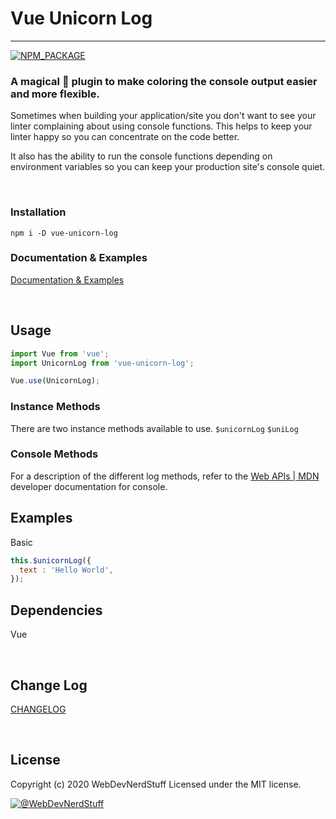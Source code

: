 
# Vue Unicorn Log
-------

[![NPM_PACKAGE](https://img.shields.io/badge/NPM%20-Package-%23cb3837)](https://www.npmjs.com/package/vue-unicorn-log)

### A magical 🦄 plugin to make coloring the console output easier and more flexible.

Sometimes when building your application/site you don't want to see your linter complaining about using console functions. This helps to keep your linter happy so you can concentrate on the code better.

It also has the ability to run the console functions depending on environment variables so you can keep your production site's console quiet.

<br>

### Installation


```
npm i -D vue-unicorn-log
```


### Documentation & Examples

[Documentation & Examples](https://webdevnerdstuff.github.io/vue-unicorn-log/)

<br>

## Usage
 
```javascript
import Vue from 'vue';
import UnicornLog from 'vue-unicorn-log';

Vue.use(UnicornLog);
```

### Instance Methods
 
There are two instance methods available to use.
`$unicornLog`
`$uniLog`

### Console Methods
 
  For a description of the different log methods, refer to the [Web APIs | MDN](https://developer.mozilla.org/en-US/docs/Web/API/console) developer documentation for console.

## Examples

Basic
 
```javascript
this.$unicornLog({
  text : 'Hello World',
});
```

## Dependencies

Vue

<br>

## Change Log

[CHANGELOG](https://github.com/webdevnerdstuff/vue-unicorn-log/blob/master/CHANGELOG.md)

<br>

## License

Copyright (c) 2020 WebDevNerdStuff
Licensed under the MIT license.

[![@WebDevNerdStuff](https://img.shields.io/badge/github-webdevnerdstuff-brightgreen.svg)](https://github.com/webdevnerdstuff)
